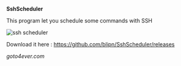 **SshScheduler**

This program let you schedule some commands with SSH

![ssh scheduler](https://goto4ever.com/img/ssh-window.png)

Download it here : https://github.com/blipn/SshScheduler/releases

_goto4ever.com_
